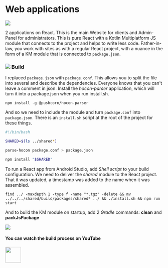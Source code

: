 Web applications
===

<p class="icons-main">
    <img src="/km-shop/images/ic_react.png">
</p>

2 applications on React.
This is the main Website for clients and Admin-Panel for administrators.
This is pure React with a Kotlin Multiplatform JS module that connects to the project and helps to write less code.
Father-in-law, you work with sites as with a regular React project, with a nuance in the form of a KM module that is connected to `package.json`.

### <a id='overview-react' href='#overview-react'><span class='icon-line'><img src="/km-shop/images/ic_react.png"></span></a> Build

I replaced `package.json` with `package.conf`.
This allows you to split the file into several and describe the dependencies.
Everyone knows that you can't leave a comment in json.
Install the *hocon-parser* application, which will turn it into a package.json when you run install.sh.

```shell title="Install hocon-parser"
npm install -g @pushcorn/hocon-parser
```

And so we need to include the module and turn `package.conf` into `package.json`.
There is an `install.sh` script at the root of the project for these things.

```bash title="Install"
#!/bin/bash

SHARED=$(ls ../shared*)

parse-hocon package.conf > package.json

npm install "$SHARED"
```

To run a React app from Android Studio, add *Shell script* to your build configuration.
We need to deliver the *shared* module to the React project.
That it was updated, a timestamp was added to the name when it was assembled.

```shell title="Command for build"
find ../ -maxdepth 1 -type f -name "*.tgz" -delete && mv ../../../shared/build/packages/shared* ../ && ./install.sh && npm run start
```

And to build the KM module on startup, add 2 *Gradle* commands: **clean** and **packJsPackage**

<div class="PrettyImage">
    <img src="/km-shop/images/overview/Screenshot_2022-12-30_at_04.22.13.png">
</div>

#### You can watch the build process on YouTube

<a target="_blank" href="https://youtu.be/Nmne4W4ktH0?t=294">
    <img src="/km-shop/images/btn_youtube.gif" style="height: 50px;">
</a>